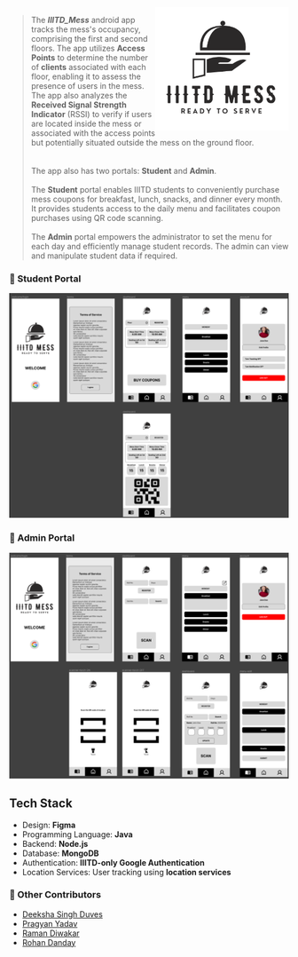 <img align="right" src="https://github.com/preraksemwal/IIITD_Mess/blob/master/iiitd_mess.png">

> The **_IIITD_Mess_** android app tracks the mess's occupancy, comprising the first and second floors. The app utilizes **Access Points** to determine the number of **clients** associated with each floor, enabling it to assess the presence of users in the mess. The app also analyzes the **Received Signal Strength Indicator** (RSSI) to verify if users are located inside the mess or associated with the access points but potentially situated outside the mess on the ground floor.</br></br></br>
The app also has two portals:  **Student** and **Admin**.</br></br>
The **Student** portal enables IIITD students to conveniently purchase mess coupons for breakfast, lunch, snacks, and dinner every month.
It provides students access to the daily menu and facilitates coupon purchases using QR code scanning.</br></br>
The **Admin** portal empowers the administrator to set the menu for each day and efficiently manage student records.
The admin can view and manipulate student data if required.</br>

### :busts_in_silhouette: Student Portal


![student](images/student_portal.png)

### :busts_in_silhouette: Admin Portal

![student](images/admin_portal.png)



<h2> Tech Stack </h2>

- Design: **Figma**
- Programming Language: **Java**
- Backend: **Node.js**
- Database: **MongoDB**
- Authentication: **IIITD-only Google Authentication**
- Location Services: User tracking using **location services**


### :busts_in_silhouette: Other Contributors
- [Deeksha Singh Duves](https://github.com/deeksha20049)
- [Pragyan Yadav](https://github.com/sc0rp10n-py)
- [Raman Diwakar](https://github.com/ramandiwakar)
- [Rohan Danday](https://github.com/rohan19094)
